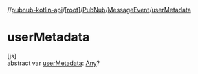 //[pubnub-kotlin-api](../../../../index.md)/[[root]](../../index.md)/[PubNub](../index.md)/[MessageEvent](index.md)/[userMetadata](user-metadata.md)

# userMetadata

[js]\
abstract var [userMetadata](user-metadata.md): [Any](https://kotlinlang.org/api/core/kotlin-stdlib/kotlin/-any/index.html)?
